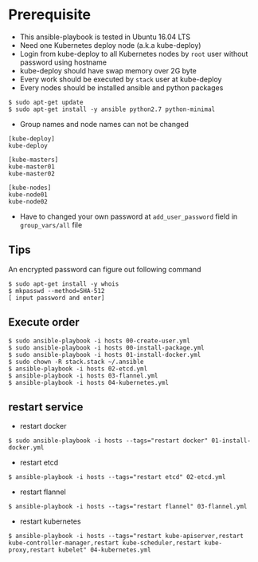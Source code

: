 # Prerequisite #

 - This ansible-playbook is tested in Ubuntu 16.04 LTS
 - Need one Kubernetes deploy node (a.k.a kube-deploy)
 - Login from kube-deploy to all Kubernetes nodes by `root` user without password using hostname
 - kube-deploy should have swap memory over 2G byte
 - Every work should be executed by `stack` user at kube-deploy
 - Every nodes should be installed ansible and python packages

```
$ sudo apt-get update
$ sudo apt-get install -y ansible python2.7 python-minimal
```

 - Group names and node names can not be changed

```
[kube-deploy]
kube-deploy

[kube-masters]
kube-master01
kube-master02

[kube-nodes]
kube-node01
kube-node02
```

 - Have to changed your own password at `add_user_password` field in `group_vars/all` file



## Tips ##

An encrypted password can figure out following command

```
$ sudo apt-get install -y whois
$ mkpasswd --method=SHA-512
[ input password and enter]
```


## Execute order ##

```
$ sudo ansible-playbook -i hosts 00-create-user.yml
$ sudo ansible-playbook -i hosts 00-install-package.yml
$ sudo ansible-playbook -i hosts 01-install-docker.yml
$ sudo chown -R stack.stack ~/.ansible
$ ansible-playbook -i hosts 02-etcd.yml
$ ansible-playbook -i hosts 03-flannel.yml
$ ansible-playbook -i hosts 04-kubernetes.yml
```


## restart service ##

 - restart docker

```
$ sudo ansible-playbook -i hosts --tags="restart docker" 01-install-docker.yml
```

 - restart etcd

```
$ ansible-playbook -i hosts --tags="restart etcd" 02-etcd.yml
```

 - restart flannel

```
$ ansible-playbook -i hosts --tags="restart flannel" 03-flannel.yml
```

 - restart kubernetes

```
$ ansible-playbook -i hosts --tags="restart kube-apiserver,restart kube-controller-manager,restart kube-scheduler,restart kube-proxy,restart kubelet" 04-kubernetes.yml
```








